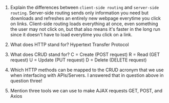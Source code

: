 1.  Explain the differences between `client-side routing` and `server-side routing`.
Server-side routing sends only information you need but downloads and refreshes an entirely new webpage everytime you click on links.
Client-side routing loads everything at once, even something the user may not click on, but that also means it's faster in the long run since it doesn't have
to load everytime you click on a link.

2.  What does HTTP stand for?
Hypertext Transfer Protocol

3.  What does CRUD stand for?
C = Create (POST request)
R = Read (GET request)
U = Update (PUT request)
D = Delete (DELETE request)

4.  Which HTTP methods can be mapped to the CRUD acronym that we use when interfacing with APIs/Servers.
I answered that in question above in question three!

6.  Mention three tools we can use to make AJAX requests
GET, POST, and Axios
